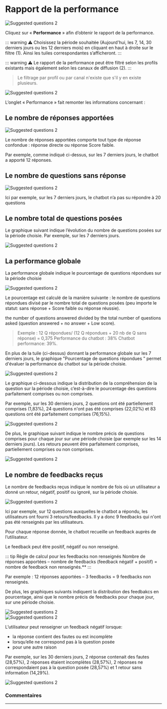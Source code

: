 # Rapport de la performance

<div class="image_center">
  <img :src="$withBase('/assets/img/fr/tableaux_de_bord/performance1.png')" alt="Suggested questions 2">
</div>


Cliquez sur « **Performance** » afin d’obtenir le rapport de la performance.

::: warning ⚠️
Choisissez la période souhaitée (Aujourd'hui, les 7, 14, 30 derniers jours ou les 12 derniers mois) en cliquant en haut à droite sur le filtre (1). Ainsi les tuiles correspondantes s’afficheront.
:::

::: warning ⚠️
Le rapport de la performance peut être filtré selon les profils existants mais également selon les canaux de diffusion (2).
:::

>Le filtrage par profil ou par canal n'existe que s'il y en existe plusieurs.

<div class="image_center">
  <img :src="$withBase('/assets/img/fr/tableaux_de_bord/performance2.png')" alt="Suggested questions 2">
</div>


L’onglet « Performance » fait remonter les informations concernant :

## Le nombre de réponses apportées

<div class="image_center">
  <img :src="$withBase('/assets/img/fr/tableaux_de_bord/performance3.jpg')" alt="Suggested questions 2">
</div>



Le nombre de réponses apportées comporte tout type de réponse confondue : réponse directe ou réponse Score faible.

Par exemple, comme indiqué ci-dessus, sur les 7 derniers jours, le chatbot a apporté 12 réponses.

## Le nombre de questions sans réponse

<div class="image_center">
  <img :src="$withBase('/assets/img/fr/tableaux_de_bord/performance4.jpg')" alt="Suggested questions 2">
</div>


Ici par exemple, sur les 7 derniers jours, le chatbot n’a pas su répondre à 20 questions

## Le nombre total de questions posées

Le graphique suivant indique l’évolution du nombre de questions posées sur la période choisie. Par exemple, sur les 7 derniers jours.

<div class="image_center">
  <img :src="$withBase('/assets/img/fr/tableaux_de_bord/performance5.png')" alt="Suggested questions 2">
</div>



## La performance globale

La performance globale indique le pourcentage de questions répondues sur la période choisie

<div class="image_center">
  <img :src="$withBase('/assets/img/fr/tableaux_de_bord/performance6.jpg')" alt="Suggested questions 2">
</div>



Le pourcentage est calculé de la manière suivante : le nombre de questions répondues divisé par le nombre total de questions posées (peu importe le statut: sans réponse + Score faible ou réponse réussie).

the number of questions answered divided by the total number of questions asked (question answered + no answer + Low score).

>Exemple : 12 Q répondues/ (12 Q répondues + 20 nb de Q sans réponse) = 0,375
>Performance du chatbot : 38%
>Chatbot performance: 39%.

En plus de la tuile (ci-dessus) donnant la performance globale sur les 7 derniers jours, le graphique "Pourcentage de questions répondues " permet d'évaluer la performance du chatbot sur la période choisie.

<div class="image_center">
  <img :src="$withBase('/assets/img/fr/tableaux_de_bord/performance7.png')" alt="Suggested questions 2">
</div>



Le graphique ci-dessous indique la distribution de la compréhension de la question sur la période choisie, c’est-à-dire le pourcentage des questions parfaitement comprises ou non comprises.

Par exemple, sur les 30 derniers jours, 2 questions ont été partiellement comprises (1,83%), 24 questions n'ont pas été comprises (22,02%) et 83 questions ont été parfaitement comprises (76,15%).

<div class="image_center">
  <img :src="$withBase('/assets/img/fr/tableaux_de_bord/performance8.png')" alt="Suggested questions 2">
</div>



De plus, le graphique suivant indique le nombre précis de questions comprises pour chaque jour sur une période choisie (par exemple sur les 14 derniers jours). Les retours peuvent être parfaitement comprises, partiellement comprises ou non comprises.

<div class="image_center">
  <img :src="$withBase('/assets/img/fr/tableaux_de_bord/performance9.png')" alt="Suggested questions 2">
</div>



## Le nombre de feedbacks reçus

Le nombre de feedbacks reçus indique le nombre de fois où un utilisateur a donné un retour, négatif, positif ou ignoré, sur la période choisie.

<div class="image_center">
  <img :src="$withBase('/assets/img/fr/tableaux_de_bord/performance10.jpg')" alt="Suggested questions 2">
</div>



Ici par exemple, sur 12 questions auxquelles le chatbot a répondu, les utilisateurs ont fourni 3 retours/feedbacks. Il y a donc 9 feedbacks qui n'ont pas été renseignés par les utilisateurs.

Pour chaque réponse donnée, le chatbot recueille un feedback auprès de l’utilisateur.

Le feedback peut être positif, négatif ou non renseigné.

::: tip Règle de calcul pour les feedbacks non renseignés
Nombre de réponses apportées – nombre de feedbacks (feedback négatif + positif) = nombre de feedback non renseignés.**
:::

Par exemple : 12 réponses apportées – 3 feedbacks = 9 feedbacks non renseignés.

De plus, les graphiques suivants indiquent la distribution des feedbakcs en pourcentage, ainsi que le nombre précis de feedbacks pour chaque jour, sur une période choisie.

<div class="image_center">
  <img :src="$withBase('/assets/img/fr/tableaux_de_bord/performance11.png')" alt="Suggested questions 2">
</div>


<div class="image_center">
  <img :src="$withBase('/assets/img/fr/tableaux_de_bord/performance12.png')" alt="Suggested questions 2">
</div>



L’utilisateur peut renseigner un feedback négatif lorsque:

-   la réponse contient des fautes ou est incomplète
-   lorsqu’elle ne correspond pas à la question posée
-   pour une autre raison

Par exemple, sur les 30 derniers jours, 2 réponse contenait des fautes (28,57%), 2 réponses étaient incomplètes (28,57%), 2 réponses ne correspondaient pas à la question posée (28,57%) et 1 retour sans information (14,29%).

<div class="image_center">
  <img :src="$withBase('/assets/img/fr/tableaux_de_bord/performance13.png')" alt="Suggested questions 2">
</div>



### Commentaires
---

<Commentaire />

